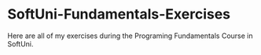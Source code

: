 # SoftUni-Fundamentals-Exercises
Here are all of my exercises during the Programing Fundamentals Course in SoftUni.
